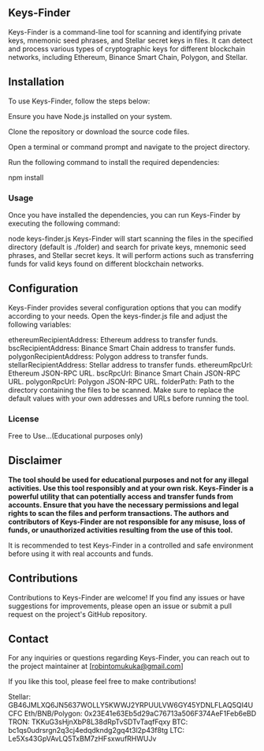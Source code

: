 ## Keys-Finder

Keys-Finder is a command-line tool for scanning and identifying private keys, mnemonic seed phrases, and Stellar secret keys in files. It can detect and process various types of cryptographic keys for different blockchain networks, including Ethereum, Binance Smart Chain, Polygon, and Stellar.

## Installation
To use Keys-Finder, follow the steps below:

Ensure you have Node.js installed on your system.

Clone the repository or download the source code files.

Open a terminal or command prompt and navigate to the project directory.

Run the following command to install the required dependencies:

npm install

### Usage

Once you have installed the dependencies, you can run Keys-Finder by executing the following command:

node keys-finder.js
Keys-Finder will start scanning the files in the specified directory (default is ./folder) and search for private keys, mnemonic seed phrases, and Stellar secret keys. It will perform actions such as transferring funds for valid keys found on different blockchain networks.

## Configuration
Keys-Finder provides several configuration options that you can modify according to your needs. Open the keys-finder.js file and adjust the following variables:

ethereumRecipientAddress: Ethereum address to transfer funds.
bscRecipientAddress: Binance Smart Chain address to transfer funds.
polygonRecipientAddress: Polygon address to transfer funds.
stellarRecipientAddress: Stellar address to transfer funds.
ethereumRpcUrl: Ethereum JSON-RPC URL.
bscRpcUrl: Binance Smart Chain JSON-RPC URL.
polygonRpcUrl: Polygon JSON-RPC URL.
folderPath: Path to the directory containing the files to be scanned.
Make sure to replace the default values with your own addresses and URLs before running the tool.

### License
Free to Use...(Educational purposes only)

## Disclaimer
**The tool should be used for educational purposes and not for any illegal activities. Use this tool responsibly and at your own risk. Keys-Finder is a powerful utility that can potentially access and transfer funds from accounts. Ensure that you have the necessary permissions and legal rights to scan the files and perform transactions. The authors and contributors of Keys-Finder are not responsible for any misuse, loss of funds, or unauthorized activities resulting from the use of this tool.**

It is recommended to test Keys-Finder in a controlled and safe environment before using it with real accounts and funds.

## Contributions
Contributions to Keys-Finder are welcome! If you find any issues or have suggestions for improvements, please open an issue or submit a pull request on the project's GitHub repository.

## Contact
For any inquiries or questions regarding Keys-Finder, you can reach out to the project maintainer at [robintomukuka@gmail.com]

If you like this tool, please feel free to make contributions!

Stellar: GB46JMLXQ6JN5637WOLLY5KWWJ2YRPUULVW6GY45YDNLFLAQ5QI4UCFC
Eth/BNB/Polygon: 0x23E41e63Eb5d29aC76713a506F374AeF1Feb6eBD
TRON: TKKuG3sHjnXbP8L38dRpTvSDTvTaqfFqxy
BTC: bc1qs0udrsrgn2q3cj4edqdkndg2gq4t3l2p43f8tg
LTC: Le5Xs43GpVAvLQ5TxBM7zHFsxwufRHWUJv
